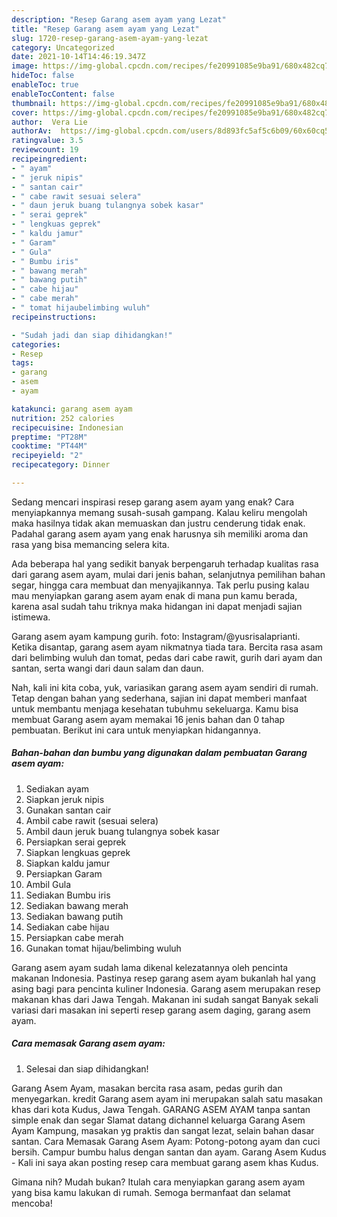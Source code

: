 ```yaml
---
description: "Resep Garang asem ayam yang Lezat"
title: "Resep Garang asem ayam yang Lezat"
slug: 1720-resep-garang-asem-ayam-yang-lezat
category: Uncategorized
date: 2021-10-14T14:46:19.347Z
image: https://img-global.cpcdn.com/recipes/fe20991085e9ba91/680x482cq70/garang-asem-ayam-foto-resep-utama.jpg
hideToc: false
enableToc: true
enableTocContent: false
thumbnail: https://img-global.cpcdn.com/recipes/fe20991085e9ba91/680x482cq70/garang-asem-ayam-foto-resep-utama.jpg
cover: https://img-global.cpcdn.com/recipes/fe20991085e9ba91/680x482cq70/garang-asem-ayam-foto-resep-utama.jpg
author:  Vera Lie
authorAv:  https://img-global.cpcdn.com/users/8d893fc5af5c6b09/60x60cq50/avatar.jpg
ratingvalue: 3.5
reviewcount: 19
recipeingredient:
- " ayam"
- " jeruk nipis"
- " santan cair"
- " cabe rawit sesuai selera"
- " daun jeruk buang tulangnya sobek kasar"
- " serai geprek"
- " lengkuas geprek"
- " kaldu jamur"
- " Garam"
- " Gula"
- " Bumbu iris"
- " bawang merah"
- " bawang putih"
- " cabe hijau"
- " cabe merah"
- " tomat hijaubelimbing wuluh"
recipeinstructions:

- "Sudah jadi dan siap dihidangkan!"
categories:
- Resep
tags:
- garang
- asem
- ayam

katakunci: garang asem ayam 
nutrition: 252 calories
recipecuisine: Indonesian
preptime: "PT28M"
cooktime: "PT44M"
recipeyield: "2"
recipecategory: Dinner

---
```



Sedang mencari inspirasi resep garang asem ayam yang enak? Cara menyiapkannya memang susah-susah gampang. Kalau keliru mengolah maka hasilnya tidak akan memuaskan dan justru cenderung tidak enak. Padahal garang asem ayam yang enak harusnya sih memiliki aroma dan rasa yang bisa memancing selera kita.


Ada beberapa hal yang sedikit banyak berpengaruh terhadap kualitas rasa dari garang asem ayam, mulai dari jenis bahan, selanjutnya pemilihan bahan segar, hingga cara membuat dan menyajikannya. Tak perlu pusing kalau mau menyiapkan garang asem ayam enak di mana pun kamu berada, karena asal sudah tahu triknya maka hidangan ini dapat menjadi sajian istimewa.

Garang asem ayam kampung gurih. foto: Instagram/@yusrisalaprianti. Ketika disantap, garang asem ayam nikmatnya tiada tara. Bercita rasa asam dari belimbing wuluh dan tomat, pedas dari cabe rawit, gurih dari ayam dan santan, serta wangi dari daun salam dan daun.


Nah, kali ini kita coba, yuk, variasikan garang asem ayam sendiri di rumah. Tetap dengan bahan yang sederhana, sajian ini dapat memberi manfaat untuk membantu menjaga kesehatan tubuhmu sekeluarga. Kamu bisa membuat Garang asem ayam memakai 16 jenis bahan dan 0 tahap pembuatan. Berikut ini cara untuk menyiapkan hidangannya.

<!--inarticleads1-->

##### Bahan-bahan dan bumbu yang digunakan dalam pembuatan Garang asem ayam:

1. Sediakan  ayam
1. Siapkan  jeruk nipis
1. Gunakan  santan cair
1. Ambil  cabe rawit (sesuai selera)
1. Ambil  daun jeruk buang tulangnya sobek kasar
1. Persiapkan  serai geprek
1. Siapkan  lengkuas geprek
1. Siapkan  kaldu jamur
1. Persiapkan  Garam
1. Ambil  Gula
1. Sediakan  Bumbu iris
1. Sediakan  bawang merah
1. Sediakan  bawang putih
1. Sediakan  cabe hijau
1. Persiapkan  cabe merah
1. Gunakan  tomat hijau/belimbing wuluh


Garang asem ayam sudah lama dikenal kelezatannya oleh pencinta makanan Indonesia. Pastinya resep garang asem ayam bukanlah hal yang asing bagi para pencinta kuliner Indonesia. Garang asem merupakan resep makanan khas dari Jawa Tengah. Makanan ini sudah sangat Banyak sekali variasi dari masakan ini seperti resep garang asem daging, garang asem ayam. 

<!--inarticleads2-->

##### Cara memasak Garang asem ayam:


1. Selesai dan siap dihidangkan!

Garang Asem Ayam, masakan bercita rasa asam, pedas gurih dan menyegarkan. kredit Garang asem ayam ini merupakan salah satu masakan khas dari kota Kudus, Jawa Tengah. GARANG ASEM AYAM tanpa santan simple enak dan segar Slamat datang dichannel keluarga Garang Asem Ayam Kampung, masakan yg praktis dan sangat lezat, selain bahan dasar santan. Cara Memasak Garang Asem Ayam: Potong-potong ayam dan cuci bersih. Campur bumbu halus dengan santan dan ayam. Garang Asem Kudus - Kali ini saya akan posting resep cara membuat garang asem khas Kudus. 

Gimana nih? Mudah bukan? Itulah cara menyiapkan garang asem ayam yang bisa kamu lakukan di rumah. Semoga bermanfaat dan selamat mencoba!

